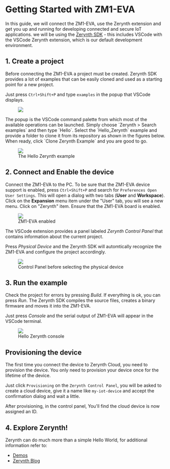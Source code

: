 # Getting Started with ZM1-EVA

In this guide, we will connect the ZM1-EVA, use the Zerynth extension and get you up and running for developing connected and secure IoT applications.
we will be using the [Zerynth SDK](https://docs.zerynth.com/latest/gettingstarted/vscode/) - this includes VSCode with the VSCode Zerynth extension, which is our default development environment.



## 1. Create a project

Before connecting the ZM1-EVA a project must be created. 
Zerynth SDK provides a lot of examples that can be easily cloned and used as a starting point for a new project.

Just press `Ctrl+Shift+P` and type `examples` in the popup that VSCode displays.
<figure>
  <a data-fancybox="gallery" href="../img/clone-hello-zerynth.png">
  <img src="../img/clone-hello-zerynth.png" />
  </a>
</figure>
The popup is the VSCode command palette from which most of the available operations can be launched.
Simply choose `Zerynth > Search examples` and then type `Hello`. Select the `Hello_Zerynth` example and provide a folder to clone it from its repository as shown in the figures below. When ready, click `Clone Zerynth Example` and you are good to go.

<figure>
  <a data-fancybox="gallery" href="../img/example-hello-zerynth.png">
  <img src="../img/example-hello-zerynth.png" />
  </a>
  <figcaption>The Hello Zerynth example</figcaption>
</figure>

## 2. Connect and Enable the device

Connect the ZM1-EVA to the PC. 
To be sure that the ZM1-EVA device support is enabled, press `Ctrl+Shift+P` and search for `Preferences Open User Settings`.
This will open a dialog with two tabs (**User** and **Workspace**). 
Click on the **Expansion** menu item under the "User" tab, you will see a new menu. Click on "Zerynth" item. Ensure that the ZM1-EVA board is enabled.

<figure>
  <a data-fancybox="gallery" href="../img/zm1eva-enabled.png">
  <img src="../img/zm1eva-enabled.png" />
  </a>
  <figcaption>ZM1-EVA enabled</figcaption>
</figure>

The VSCode extension provides a panel labeled *Zerynth Control Panel* that contains information about the current project.

Press *Physical Device* and the Zerynth SDK will automtically recognize the ZM1-EVA and configure the project accordingly.

<figure>
  <a data-fancybox="gallery" href="../img/control_panel_no_device.jpg">
  <img src="../img/control_panel_no_device.jpg" />
  </a>
  <figcaption>Control Panel before selecting the physical device</figcaption>
</figure>


## 3. Run the example

Check the project for errors by pressing *Build*. If everything is ok, you can press *Run*. The Zerynth SDK compiles the source files, creates a binary firmware and moves it into the ZM1-EVA.

Just press *Console* and the serial output of ZM1-EVA will appear in the VSCode terminal.

<figure>
  <a data-fancybox="gallery" href="../img/example-hello-zerynth-console.png">
  <img src="../img/example-hello-zerynth-console.png" />
  </a>
  <figcaption>Hello Zerynth console</figcaption>
</figure>

## Provisioning the device

The first time you connect the device to Zerynth Cloud, you need to provision the device.
You only need to provision your device once for the lifetime of the device.

Just click `Provisioning` on the `Zerynth Control Panel`, you will be asked to create a cloud device, 
give it a name like `my-iot-device` and accept the confirmation dialog and wait a little.

After provisioning, in the control panel, You'll find the cloud device is now assigned an ID.

## 4. Explore Zerynth!

Zerynth can do much more than a simple Hello World, for additional information refer to:

- [Demos](../../demos/zm1-db/exp-relay-lamp/)
- [Zerynth Blog](https://www.zerynth.com/blog/)


